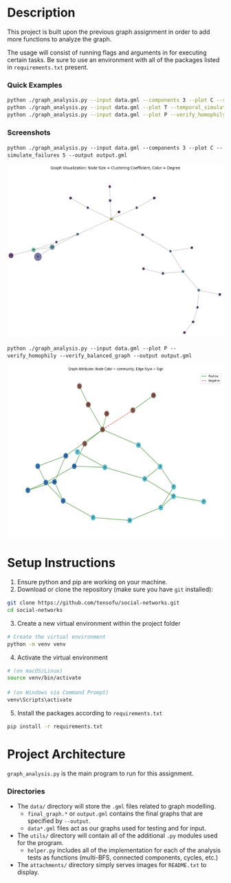 # Description

This project is built upon the previous graph assignment in order to add more functions to analyze the graph.

The usage will consist of running flags and arguments in for executing certain tasks. Be sure to use an environment with all of the packages listed in `requirements.txt` present.

### Quick Examples
```bash
python ./graph_analysis.py --input data.gml --components 3 --plot C --simulate_failures 5 --output output.gml
python ./graph_analysis.py --input data.gml --plot T --temporal_simulation edges.csv
python ./graph_analysis.py --input data.gml --plot P --verify_homophily --verify_balanced_graph --output output.gml
```

### Screenshots
`python ./graph_analysis.py --input data.gml --components 3 --plot C --simulate_failures 5 --output output.gml`

<img src="attachments/image-2-1.png" height=400px/>

`python ./graph_analysis.py --input data.gml --plot P --verify_homophily --verify_balanced_graph --output output.gml`

<img src="attachments/image-2-2.png" height=400px/>

# Setup Instructions
1. Ensure python and pip are working on your machine.
2. Download or clone the repository (make sure you have `git` installed):
```bash
git clone https://github.com/tensofu/social-networks.git
cd social-networks
```
3. Create a new virtual environment within the project folder
```bash
# Create the virtual environment
python -m venv venv
```
4. Activate the virtual environment
```bash
# (on macOS/Linux)
source venv/bin/activate

# (on Windows via Command Prompt)
venv\Scripts\activate
```
5. Install the packages according to `requirements.txt`
```bash
pip install -r requirements.txt
```

# Project Architecture
`graph_analysis.py` is the main program to run for this assignment.
### Directories
- The `data/` directory will store the `.gml` files related to graph modelling.
  - `final_graph.*` or `output.gml` contains the final graphs that are specified by `--output`.
  - `data*.gml` files act as our graphs used for testing and for input.
- The `utils/` directory will contain all of the additional `.py` modules used for the program.
  - `helper.py` includes all of the implementation for each of the analysis tests as functions (multi-BFS, connected components, cycles, etc.)
- The `attachments/` directory simply serves images for `README.txt` to display.
